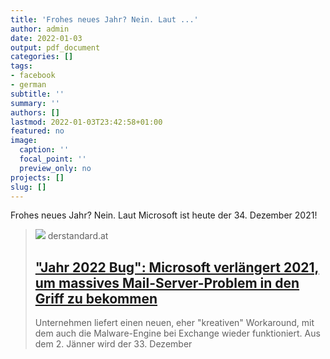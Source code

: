 ```yaml
---
title: 'Frohes neues Jahr? Nein. Laut ...'
author: admin
date: 2022-01-03
output: pdf_document
categories: []
tags:
- facebook
- german
subtitle: ''
summary: ''
authors: []
lastmod: 2022-01-03T23:42:58+01:00
featured: no
image:
  caption: ''
  focal_point: ''
  preview_only: no
projects: []
slug: []
---
```

Frohes neues Jahr? Nein. Laut Microsoft ist heute der 34. Dezember 2021!
> [![](https://i.ds.at/Qj8YzA/rs:fill:1200:600/plain/2022/01/02/nadella4.jpg)](https://www.derstandard.at/story/2000132265174/jahr-2022-bug-microsoft-verlaengert-das-jahr-2021-um-massives)
> derstandard.at
> ## ["Jahr 2022 Bug": Microsoft verlängert 2021, um massives Mail-Server-Problem in den Griff zu bekommen](https://www.derstandard.at/story/2000132265174/jahr-2022-bug-microsoft-verlaengert-das-jahr-2021-um-massives)
>
>Unternehmen liefert einen neuen, eher "kreativen" Workaround, mit dem auch die Malware-Engine bei Exchange wieder funktioniert. Aus dem 2. Jänner wird der 33. Dezember

